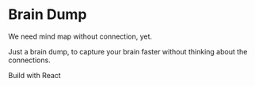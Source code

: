 # Brain Dump

We need mind map without connection, yet.

Just a brain dump, to capture your brain faster without thinking about the connections.

Build with React
